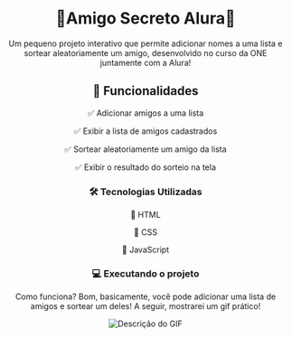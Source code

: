 <h1 align="center"> 🎉Amigo Secreto Alura🎉</h1>

<p align="center">Um pequeno projeto interativo que permite adicionar nomes a uma lista e sortear aleatoriamente um amigo, desenvolvido no curso da ONE juntamente com a Alura!</p>

<h2 align="center">🚀 Funcionalidades</h2>

<p align="center">✅ Adicionar amigos a uma lista</p>
<p align="center">✅ Exibir a lista de amigos cadastrados</p>
<p align="center">✅ Sortear aleatoriamente um amigo da lista</p>
<p align="center">✅ Exibir o resultado do sorteio na tela</p>


<h3 align="center"> 🛠️ Tecnologias Utilizadas </h3>
<p align="center">🔘 HTML</p>
<p align="center">🔘 CSS</p>
<p align="center">🔘 JavaScript</p>

<h3 align="center"> 💻 Executando o projeto </h3>
<p align="center">Como funciona? Bom, basicamente, você pode adicionar uma lista de amigos e sortear um deles! A seguir, mostrarei um gif prático! </p>
<p align="center">
  <img src="https://github.com/user-attachments/assets/b6e4e86e-32bf-40ac-aca4-342ddd12eacc" alt="Descrição do GIF">
</p>


